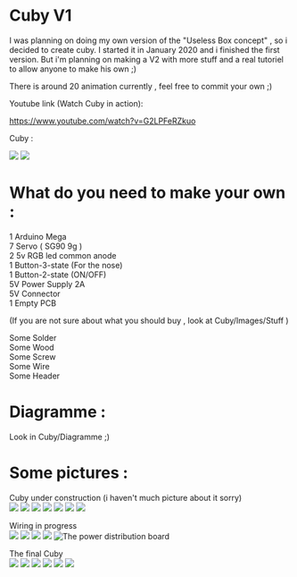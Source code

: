 # Cuby V1 
 
 I was planning on doing my own version of the "Useless Box concept" , so i decided to create cuby. I started it in January 2020 and i finished the first version. But i'm planning on making a V2 with more stuff and a real tutoriel to allow anyone to make his own ;)
 
 There is around 20 animation currently , feel free to commit your own ;)
 
 Youtube link (Watch Cuby in action):
 
 https://www.youtube.com/watch?v=G2LPFeRZkuo
     
 Cuby : 
 
 ![](../master/Images/IMG_1.jpg)
 ![](../master/Images/IMG_2.jpg)
 
# What do you need to make your own :  
 
 1 Arduino Mega  
 7 Servo ( SG90 9g )  
 2 5v RGB led common anode  
 1 Button-3-state (For the nose)  
 1 Button-2-state (ON/OFF)  
 5V Power Supply 2A  
 5V Connector  
 1 Empty PCB   
 
 (If you are not sure about what you should buy , look at Cuby/Images/Stuff )  
 
 Some Solder  
 Some Wood  
 Some Screw  
 Some Wire  
 Some Header  
          
# Diagramme : 
 Look in Cuby/Diagramme ;)  

# Some pictures :

Cuby under construction (i haven't much picture about it sorry)  
![](../master/Images/IMG_8.jpg)
![](../master/Images/IMG_5.jpg)
![](../master/Images/IMG_3.jpg)
![](../master/Images/IMG_4.jpg)
![](../master/Images/IMG_6.jpg)
![](../master/Images/IMG_7.jpg)
![](../master/Images/IMG_11.jpg)

Wiring in progress  
![](../master/Images/IMG_14.jpg)
![](../master/Images/IMG_15.jpg)
![](../master/Images/IMG_10.jpg)
![](../master/Images/IMG_14.jpg)
![The power distribution board](../master/Images/IMG_15.jpg)

The final Cuby   
![](../master/Images/IMG_19.jpg)
![](../master/Images/IMG_21.jpg)
![](../master/Images/IMG_16.jpg)
![](../master/Images/IMG_18.jpg)
![](../master/Images/IMG_13.jpg)
![](../master/Images/IMG_12.jpg)

